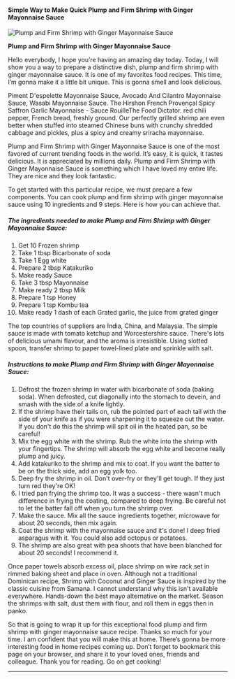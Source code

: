             

#### Simple Way to Make Quick Plump and Firm Shrimp with Ginger Mayonnaise Sauce

![Plump and Firm Shrimp with Ginger Mayonnaise Sauce](https://img-global.cpcdn.com/recipes/6250475025334272/751x532cq70/plump-and-firm-shrimp-with-ginger-mayonnaise-sauce-recipe-main-photo.jpg)

**Plump and Firm Shrimp with Ginger Mayonnaise Sauce**

Hello everybody, I hope you’re having an amazing day today. Today, I will show you a way to prepare a distinctive dish, plump and firm shrimp with ginger mayonnaise sauce. It is one of my favorites food recipes. This time, I’m gonna make it a little bit unique. This is gonna smell and look delicious.

Piment D'espelette Mayonnaise Sauce, Avocado And Cilantro Mayonnaise Sauce, Wasabi Mayonnaise Sauce. The Hirshon French Provençal Spicy Saffron Garlic Mayonnaise - Sauce RouilleThe Food Dictator. red chili pepper, French bread, freshly ground. Our perfectly grilled shrimp are even better when stuffed into steamed Chinese buns with crunchy shredded cabbage and pickles, plus a spicy and creamy sriracha mayonnaise.

Plump and Firm Shrimp with Ginger Mayonnaise Sauce is one of the most favored of current trending foods in the world. It’s easy, it is quick, it tastes delicious. It is appreciated by millions daily. Plump and Firm Shrimp with Ginger Mayonnaise Sauce is something which I have loved my entire life. They are nice and they look fantastic.

To get started with this particular recipe, we must prepare a few components. You can cook plump and firm shrimp with ginger mayonnaise sauce using 10 ingredients and 9 steps. Here is how you can achieve that.

##### The ingredients needed to make Plump and Firm Shrimp with Ginger Mayonnaise Sauce:

1.  Get 10 Frozen shrimp
2.  Take 1 tbsp Bicarbonate of soda
3.  Take 1 Egg white
4.  Prepare 2 tbsp Katakuriko
5.  Make ready Sauce
6.  Take 3 tbsp Mayonnaise
7.  Make ready 2 tbsp Milk
8.  Prepare 1 tsp Honey
9.  Prepare 1 tsp Kombu tea
10.  Make ready 1 dash of each Grated garlic, the juice from grated ginger

The top countries of suppliers are India, China, and Malaysia. The simple sauce is made with tomato ketchup and Worcestershire sauce. There's lots of delicious umami flavour, and the aroma is irresistible. Using slotted spoon, transfer shrimp to paper towel-lined plate and sprinkle with salt.

##### Instructions to make Plump and Firm Shrimp with Ginger Mayonnaise Sauce:

1.  Defrost the frozen shrimp in water with bicarbonate of soda (baking soda). When defrosted, cut diagonally into the stomach to devein, and smash with the side of a knife lightly.
2.  If the shrimp have their tails on, rub the pointed part of each tail with the side of your knife as if you were sharpening it to squeeze out the water. If you don't do this the shrimp will spit oil in the heated pan, so be careful!
3.  Mix the egg white with the shrimp. Rub the white into the shrimp with your fingertips. The shrimp will absorb the egg white and become really plump and juicy.
4.  Add katakuriko to the shrimp and mix to coat. If you want the batter to be on the thick side, add an egg yolk too.
5.  Deep fry the shrimp in oil. Don't over-fry or they'll get tough. If they just turn red they're OK!
6.  I tried pan frying the shrimp too. It was a success - there wasn't much difference in frying the coating, compared to deep frying. Be careful not to let the batter fall off when you turn the shrimp over.
7.  Make the sauce. Mix all the sauce ingredients together, microwave for about 20 seconds, then mix again.
8.  Coat the shrimp with the mayonnaise sauce and it's done! I deep fried asparagus with it. You could also add octopus or potatoes.
9.  The shrimp are also great with pea shoots that have been blanched for about 20 seconds! I recommend it.

Once paper towels absorb excess oil, place shrimp on wire rack set in rimmed baking sheet and place in oven. Although not a traditional Dominican recipe, Shrimp with Coconut and Ginger Sauce is inspired by the classic cuisine from Samana. I cannot understand why this isn't available everywhere. Hands-down the best mayo alternative on the market. Season the shrimps with salt, dust them with flour, and roll them in eggs then in panko.

So that is going to wrap it up for this exceptional food plump and firm shrimp with ginger mayonnaise sauce recipe. Thanks so much for your time. I am confident that you will make this at home. There’s gonna be more interesting food in home recipes coming up. Don’t forget to bookmark this page on your browser, and share it to your loved ones, friends and colleague. Thank you for reading. Go on get cooking!

* * *